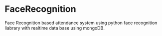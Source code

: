 # FaceRecognition
Face Recognition based attendance system using python face recognition liabrary with realtime data base using mongoDB.
